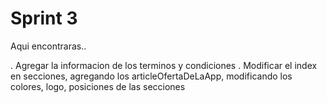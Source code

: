 # Sprint 3
Aqui encontraras..

. Agregar la informacion de los terminos y condiciones
. Modificar el index en secciones, agregando los articleOfertaDeLaApp, modificando los colores, logo, posiciones de las secciones
